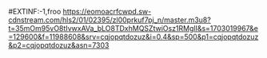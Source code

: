 #EXTINF:-1,froo
https://eomoacrfcwpd.sw-cdnstream.com/hls2/01/02395/zl00prkuf7pj_n/master.m3u8?t=35mOm95vO8tIvwxAVa_bLO8TDxhMQSZtwiOsz1RMglI&s=1703019967&e=129600&f=11988608&srv=cqjopqtdozuz&i=0.4&sp=500&p1=cqjopqtdozuz&p2=cqjopqtdozuz&asn=7303
